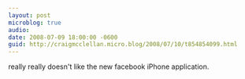 ```yaml
---
layout: post
microblog: true
audio: 
date: 2008-07-09 18:00:00 -0600
guid: http://craigmcclellan.micro.blog/2008/07/10/t854854099.html
---
```

really really doesn't like the new facebook iPhone application.
